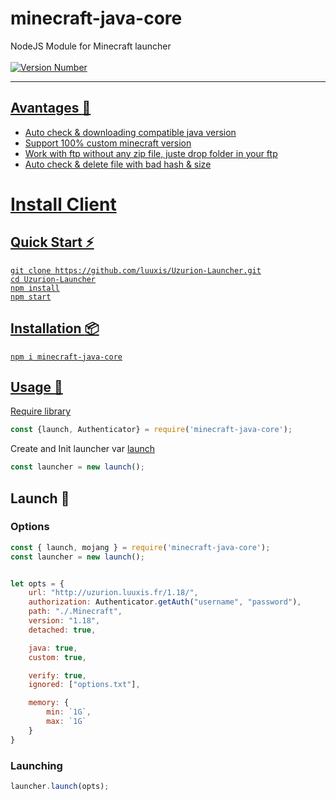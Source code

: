 # minecraft-java-core
NodeJS Module for Minecraft launcher</br></br>
<a href="https://www.npmjs.com/package/minecraft-java-core"><img src="https://img.shields.io/npm/v/minecraft-java-core" alt="Version Number"/>

---

## Avantages :dizzy:

- Auto check & downloading compatible java version
- Support 100% custom minecraft version
- Work with ftp without any zip file, juste drop folder in your ftp
- Auto check & delete file with bad hash & size

# Install Client

## Quick Start :zap:
```npm
git clone https://github.com/luuxis/Uzurion-Launcher.git
cd Uzurion-Launcher
npm install
npm start
```

## Installation :package:
```npm
npm i minecraft-java-core
```

## Usage :triangular_flag_on_post:
Require library
```javascript
const {launch, Authenticator} = require('minecraft-java-core');
```

Create and Init launcher var [launch](utils/launch.js)
```javascript
const launcher = new launch();
```

## Launch :rocket:
### Options
```javascript
const { launch, mojang } = require('minecraft-java-core');
const launcher = new launch();


let opts = {
    url: "http://uzurion.luuxis.fr/1.18/",
    authorization: Authenticator.getAuth("username", "password"),
    path: "./.Minecraft",
    version: "1.18",
    detached: true,

    java: true,
    custom: true,

    verify: true,
    ignored: ["options.txt"],

    memory: {
        min: `1G`,
        max: `1G` 
    }
}
```

### Launching
```javascript
launcher.launch(opts);
```` 